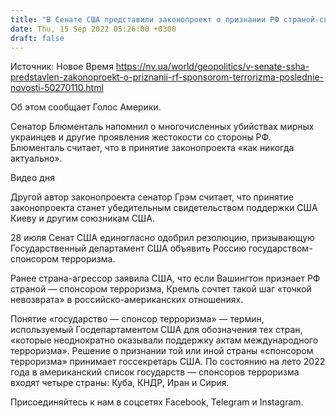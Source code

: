 ```yaml
---
title: "В Сенате США представили законопроект о признании РФ страной-спонсором терроризма"
date: Thu, 15 Sep 2022 05:26:00 +0300
draft: false
---
```

Источник: Новое Время https://nv.ua/world/geopolitics/v-senate-ssha-predstavlen-zakonoproekt-o-priznanii-rf-sponsorom-terrorizma-poslednie-novosti-50270110.html


 Об этом сообщает Голос Америки.

Сенатор Блюменталь напомнил о многочисленных убийствах мирных украинцев и другие проявления жестокости со стороны РФ. Блюменталь считает, что в принятие законопроекта «как никогда актуально».

 Видео дня   

Другой автор законопроекта сенатор Грэм считает, что принятие законопроекта станет убедительным свидетельством поддержки США Киеву и другим союзникам США.

28 июля Сенат США единогласно одобрил резолюцию, призывающую Государственный департамент США объявить Россию государством-спонсором терроризма.

Ранее страна-агрессор заявила США, что если Вашингтон признает РФ страной — спонсором терроризма, Кремль сочтет такой шаг «точкой невозврата» в российско-американских отношениях.

Понятие «государство — спонсор терроризма» — термин, используемый Госдепартаментом США для обозначения тех стран, «которые неоднократно оказывали поддержку актам международного терроризма». Решение о признании той или иной страны «спонсором терроризма» принимает госсекретарь США. По состоянию на лето 2022 года в американский список государств — спонсоров терроризма входят четыре страны: Куба, КНДР, Иран и Сирия.

Присоединяйтесь к нам в соцсетях Facebook, Telegram и Instagram.
